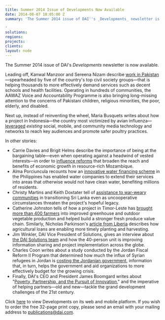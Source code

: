 ```yaml
---
title: Summer 2014 Issue of Developments Now Available
date: 2014-08-07 18:05:00 Z
summary: 'The Summer 2014 issue of DAI''s _Developments_ newsletter is now available.

'
solutions: 
regions: 
projects: 
clients: 
layout: node
---
```


The Summer 2014 issue of DAI's _Developments_ newsletter is now available.

Leading off, Kanwal Manzoor and Sereena Nizam describe [work in Pakistan][1]—spearheaded by five of the country's top civil society groups—that is helping thousands to more effectively demand services such as decent schools and health facilities. Operating in hundreds of communities, the AAWAZ Voice and Accountability Programme is also bringing long-missing attention to the concerns of Pakistani children, religious minorities, the poor, elderly, and disabled.

Next up, instead of reinventing the wheel, Maria Busquets writes about how a project in Indonesia—the country most victimized by avian influenza—[leveraged][2] _existing_ social, mobile, and community media technology and networks to reach key audiences and promote safer poultry practices.

In other stories:

* Carrie Davies and Brigit Helms describe the importance of being at the bargaining table—even when operating against a headwind of vested interests—in order to [influence reforms][3] that broaden the reach and benefits of economic growth in resource-rich Mozambique.
* Alma Porciuncula recounts how an [innovative water financing scheme][4] in the Philippines has enabled water companies to extend their services into areas that otherwise would not have clean water, benefiting millions of residents.
* Christy Martins and Keith Doxtater tell of [assistance to war-weary communities][5] in transitioning Sri Lanka even as uncooperative circumstances threaten the project's hopeful legacy.
* Catherine Johnston tells of how a project in Timor-Leste has [brought more than 400 farmers][6] into improved greenhouse and outdoor vegetable production and helped build a stronger fresh produce value chain. Similarly, Nicholas Parkinson's [article from Liberia][7] describes how agricultural loans are enabling more timely planting and harvesting.
* Jim Winkler, DAI Vice President of Solutions, gives an interview about [the DAI Solutions team][8] and how the 40-person unit is improving information sharing and project implementation across the globe.
* Charles Coon writes about a study conducted by the Jordan Fiscal Reform II Program that determined how much the influx of Syrian refugees in Jordan is [costing the Jordanian government][9], information that, in turn, helps the government and aid organizations to more effectively budget for the growing crisis.
* Finally, DAI's CEO and President James Boomgard writes about "[Poverty, Partnership, and the Pursuit of Innovation][10]," and the imperative of helping partners—old and new—tackle the grand development challenges of the 21st century.

Click [here][11] to view Developments on its web and mobile platform. If you wish to order the free 32-page print copy, please send an email with your mailing address to [publications@dai.com][12].

[1]: http://dai-global-developments.com/articles/supporting-active-citizenship-across-pakistan.html
[2]: http://dai-global-developments.com/articles/going-soical-on-avian-influenza.html
[3]: http://dai-global-developments.com/articles/reforming-business-policy-mozambique.html
[4]: http://dai-global-developments.com/articles/innovative-fund-enables-philippine-water-utilities-to-invest.html
[5]: http://dai-global-developments.com/articles/supporting-the-transition-to-peace-in-sri-lanka.html
[6]: http://dai-global-developments.com/articles/timorese-farmers-high-value-produce.html
[7]: http://dai-global-developments.com/articles/fertilizing-method-delivers-results-for-liberian-rice-farmers.html
[8]: http://dai-global-developments.com/articles/solutions-thinking-outside-organizational-box.html
[9]: http://dai-global-developments.com/articles/calculating-syrian-refugee-crisis-fiscal-crisis.html
[10]: http://dai-global-developments.com/articles/poverty-partnership-pursuit-innovation.html
[11]: http://dai-global-developments.com/developments/summer-2014.html
[12]: mailto:publications@dai.com?subject=dai.com

